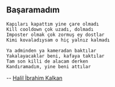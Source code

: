 ## Başaramadım

````
Kapıları kapattım yine çare olmadı
Kill cooldown çok uzadı, dolmadı
Imposter olmak çok zormuş ey dostlar
Kimi kovaladıysam o hiç yalnız kalmadı

Ya adminden ya kameradan baktılar
Yakalayacaklar beni, kafaya taktılar
Tam son killi de alacam derken
Kandıramadım, yine beni attılar
````

-- [Halil İbrahim Kalkan](https://github.com/hikalkan)
